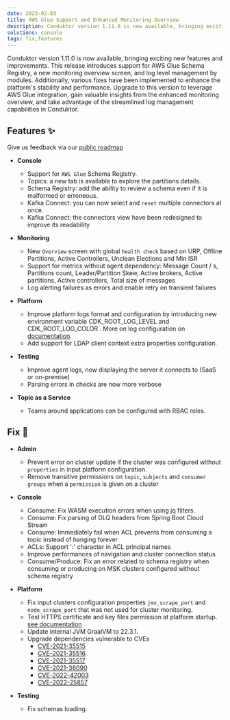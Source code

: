 ```yaml
---
date: 2023-02-03
title: AWS Glue Support and Enhanced Monitoring Overview
description: Conduktor version 1.11.0 is now available, bringing exciting new features and improvements. This release introduces support for AWS Glue Schema Registry.
solutions: console
tags: fix,features
---
```


Conduktor version 1.11.0 is now available, bringing exciting new features and improvements. This release introduces support for AWS Glue Schema Registry, a new monitoring overview screen, and log level management by modules. Additionally, various fixes have been implemented to enhance the platform's stability and performance. Upgrade to this version to leverage AWS Glue integration, gain valuable insights from the enhanced monitoring overview, and take advantage of the streamlined log management capabilities in Conduktor.

## Features ✨

Give us feedback via our [public roadmap](https://product.conduktor.help/)

- **Console**

  - Support for `AWS Glue` Schema Registry.
  - Topics: a new tab is available to explore the partitions details.
  - Schema Registry: add the ability to review a schema even if it is malformed or erroneous.
  - Kafka Connect: you can now select and `reset` multiple connectors at once.
  - Kafka Connect: the connectors view have been redesigned to improve its readability

- **Monitoring**

  - New `Overview` screen with global `health check` based on URP, Offline Partitions, Active Controllers, Unclean Elections and Min ISR
  - Support for metrics without agent dependency: Message Count / s, Partitions count, Leader/Partition Skew, Active brokers, Active partitions, Active controllers, Total size of messages
  - Log alerting failures as errors and enable retry on transient failures

- **Platform**

  - Improve platform logs format and configuration by introducing new environment variable CDK_ROOT_LOG_LEVEL and CDK_ROOT_LOG_COLOR . More on log configuration on [documentation](https://docs.conduktor.io/platform/get-started/troubleshooting/logs-configuration/).
  - Add support for LDAP client context extra properties configuration.

- **Testing**

  - Improve agent logs, now displaying the server it connects to (SaaS or on-premise)
  - Parsing errors in checks are now more verbose

- **Topic as a Service**

  - Teams around applications can be configured with RBAC roles.

## Fix 🔨

- **Admin**

  - Prevent error on cluster update if the cluster was configured without `properties` in input platform configuration.
  - Remove transitive permissions on `topic`, `subjects` and `consumer groups` when a `permission` is given on a cluster

- **Console**

  - Consume: Fix WASM execution errors when using jq filters.
  - Consume: Fix parsing of DLQ headers from Spring Boot Cloud Stream
  - Consume: Immediately fail when ACL prevents from consuming a topic instead of hanging forever
  - ACLs: Support ':' character in ACL principal names
  - Improve performances of navigation and cluster connection status
  - Consume/Produce: Fix an error related to schema registry when consuming or producing on MSK clusters configured without schema registry

- **Platform**

  - Fix input clusters configuration properties `jmx_scrape_port` and `node_scrape_port` that was not used for cluster monitoring.
  - Test HTTPS certificate and key files permission at platform startup. [see documentation](https://docs.conduktor.io/platform/get-started/configuration/https-configuration/)
  - Update internal JVM GraalVM to 22.3.1.
  - Upgrade dependencies vulnerable to CVEs
    - [CVE-2021-35515](https://nvd.nist.gov/vuln/detail/CVE-2021-35515)
    - [CVE-2021-35516](https://nvd.nist.gov/vuln/detail/CVE-2021-35516)
    - [CVE-2021-35517](https://nvd.nist.gov/vuln/detail/CVE-2021-35517)
    - [CVE-2021-36090](https://nvd.nist.gov/vuln/detail/CVE-2021-36090)
    - [CVE-2022-42003](https://nvd.nist.gov/vuln/detail/CVE-2022-42003)
    - [CVE-2022-25857](https://nvd.nist.gov/vuln/detail/CVE-2022-25857)

- **Testing**
  - Fix schemas loading.
